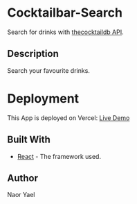 # Cocktailbar-Search
Search for drinks with [thecocktaildb API](https://www.thecocktaildb.com/api.php).

## Description
Search your favourite drinks.

# Deployment
 This App is deployed on Vercel: [Live Demo](https://react-cocktailbar.vercel.app/)

## Built With
* [React](https://reactjs.org/) - The framework used.

## Author
Naor Yael
